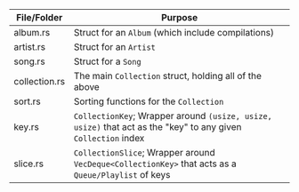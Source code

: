 | File/Folder    | Purpose |
|----------------|---------|
| album.rs       | Struct for an `Album` (which include compilations)
| artist.rs      | Struct for an `Artist`
| song.rs        | Struct for a `Song`
| collection.rs  | The main `Collection` struct, holding all of the above
| sort.rs        | Sorting functions for the `Collection`
| key.rs         | `CollectionKey`; Wrapper around `(usize, usize, usize)` that act as the "key" to any given `Collection` index
| slice.rs       | `CollectionSlice`; Wrapper around `VecDeque<CollectionKey>` that acts as a `Queue/Playlist` of keys
